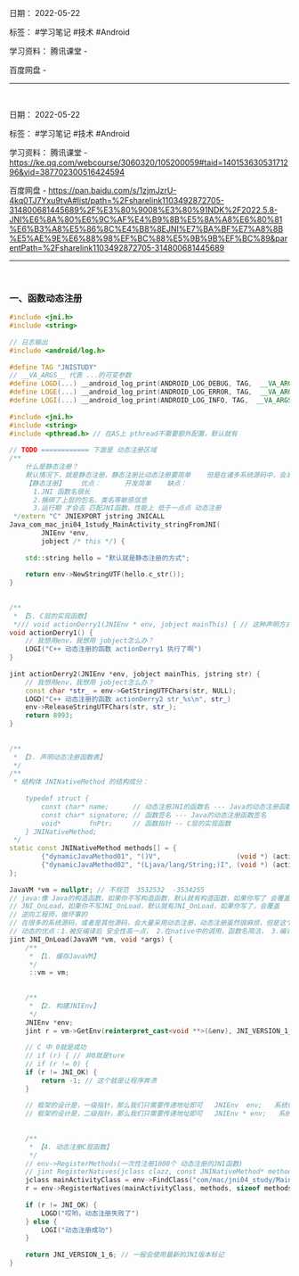 日期： 2022-05-22

标签： #学习笔记 #技术 #Android 

学习资料： 
腾讯课堂 - 

百度网盘 - 

---
<br>

日期： 2022-05-22

标签： #学习笔记 #技术 #Android 

学习资料： 
腾讯课堂 - https://ke.qq.com/webcourse/3060320/105200059#taid=14015363053171296&vid=387702300516424594

百度网盘 - https://pan.baidu.com/s/1zjmJzrU-4kq0TJ7Yxu9tvA#list/path=%2Fsharelink1103492872705-314800681445689%2F%E3%80%9008%E3%80%91NDK%2F2022.5.8-JNI%E6%8A%80%E6%9C%AF%E4%B9%8B%E5%8A%A8%E6%80%81%E6%B3%A8%E5%86%8C%E4%B8%8EJNI%E7%BA%BF%E7%A8%8B%E5%AE%9E%E6%88%98%EF%BC%88%E5%9B%9B%EF%BC%89&parentPath=%2Fsharelink1103492872705-314800681445689

---
<br>

### 一、函数动态注册

```cpp
#include <jni.h>  
#include <string>  
  
// 日志输出  
#include <android/log.h>  
  
#define TAG "JNISTUDY"  
// __VA_ARGS__ 代表 ...的可变参数  
#define LOGD(...) __android_log_print(ANDROID_LOG_DEBUG, TAG,  __VA_ARGS__);  
#define LOGE(...) __android_log_print(ANDROID_LOG_ERROR, TAG,  __VA_ARGS__);  
#define LOGI(...) __android_log_print(ANDROID_LOG_INFO, TAG,  __VA_ARGS__);  
  
#include <jni.h>  
#include <string>  
#include <pthread.h> // 在AS上 pthread不需要额外配置，默认就有  
  
// TODO ============ 下面是 动态注册区域  
/**  
    什么是静态注册？  
    默认情况下，就是静态注册，静态注册比动态注册要简单    但是在诸多系统源码中，会发现大量都是采用动态注册，因为动态注册虽然麻烦，但是比静态注册安全性高，不要暴露包名类名等信息  
    【静态注册】    优点：      开发简单    缺点：  
      1.JNI 函数名很长  
      2.捆绑了上层的包名、类名等敏感信息  
      3.运行期 才会去 匹配JNI函数，性能上 低于一点点 动态注册  
 */extern "C" JNIEXPORT jstring JNICALL  
Java_com_mac_jni04_1study_MainActivity_stringFromJNI(  
        JNIEnv *env,  
        jobject /* this */) {  
  
    std::string hello = "默认就是静态注册的方式";  
  
    return env->NewStringUTF(hello.c_str());  
}  
  
  
/**  
 * 【5. C层的实现函数】  
 */// void actionDerry1(JNIEnv * env, jobject mainThis) { // 这种声明方式也可以，这样就可以在函数体里使用JNIEnv指针了  
void actionDerry1() {  
    // 我想用env，我想用 jobject怎么办？  
    LOGI("C++ 动态注册的函数 actionDerry1 执行了啊")  
}  
  
jint actionDerry2(JNIEnv *env, jobject mainThis, jstring str) {  
    // 我想用env，我想用 jobject怎么办？  
    const char *str_ = env->GetStringUTFChars(str, NULL);  
    LOGD("C++ 动态注册的函数 actionDerry2 str_%s\n", str_)  
    env->ReleaseStringUTFChars(str, str_);  
    return 8993;  
}  
  
  
/**  
 * 【3. 声明动态注册函数表】  
 */
/**  
 * 结构体 JNINativeMethod 的结构成分：  
  
    typedef struct {
		const char* name;      // 动态注册JNI的函数名 --- Java的动态注册函数  
        const char* signature; // 函数签名 --- Java的动态注册函数签名  
        void*       fnPtr;     // 函数指针 -- C层的实现函数  
    } JNINativeMethod;  
 */  
static const JNINativeMethod methods[] = {  
        {"dynamicJavaMethod01", "()V",                   (void *) (actionDerry1)},//注意：这里是把函数指针 actionDerry1 强转成 void* 指针  
        {"dynamicJavaMethod02", "(Ljava/lang/String;)I", (void *) (actionDerry2)}  
};  
  
JavaVM *vm = nullptr; // 不规范  3532532  -3534255
// java:像 Java的构造函数，如果你不写构造函数，默认就有构造函数，如果你写了 会覆盖  
// JNI_OnLoad，如果你不写JNI_OnLoad，默认就有JNI_OnLoad，如果你写了，会覆盖  
// 逆向工程师，做坏事的  
// 在很多的系统源码，或者是其他源码，会大量采用动态注册，动态注册虽然很麻烦，但是这个是必学项  
// 动态的优点：1.被反编译后 安全性高一点， 2.在native中的调用，函数名简洁， 3.编译后的函数标记 较短一些  
jint JNI_OnLoad(JavaVM *vm, void *args) {  
    /**  
     * 【1. 缓存JavaVM】  
     */
     ::vm = vm;  
  
  
    /**  
     * 【2. 构建JNIEnv】  
     */
    JNIEnv *env;  
    jint r = vm->GetEnv(reinterpret_cast<void **>(&env), JNI_VERSION_1_6);  
  
    // C 中 0就是成功  
    // if (r) { // 非0就是ture  
    // if (r != 0) {
    if (r != JNI_OK) {  
        return -1; // 这个就是让程序奔溃  
    }  
  
    // 框架的设计是，一级指针，那么我们只需要传递地址即可   JNIEnv  env;   系统(&env)  
    // 框架的设计是，二级指针，那么我们只需要传递地址即可   JNIEnv * env;   系统(&env)  
  
  
    /**
	 * 【4. 动态注册C层函数】  
     */
    // env->RegisterMethods(一次性注册1000个 动态注册的JNI函数)  
    // jint RegisterNatives(jclass clazz, const JNINativeMethod* methods, jint nMethods)
    jclass mainActivityClass = env->FindClass("com/mac/jni04_study/MainActivity");  
    r = env->RegisterNatives(mainActivityClass, methods, sizeof methods / sizeof(JNINativeMethod));  
  
    if (r != JNI_OK) {  
        LOGD("哎哟，动态注册失败了")  
    } else {  
        LOGI("动态注册成功")  
    }  
  
    return JNI_VERSION_1_6; // 一般会使用最新的JNI版本标记  
}
```
